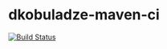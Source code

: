 # dkobuladze-maven-ci

[![Build Status](https://travis-ci.org/Davit-Qobuladze/dkobuladze-maven-ci.svg?branch=master)](https://travis-ci.org/Davit-Qobuladze/dkobuladze-maven-ci)
